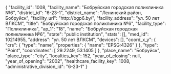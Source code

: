 {
    "facility_id": 1008,
    "facility_name": "Бобруйская городская поликлиника №6",
    "district_id": "6-23-1",
    "district_name": "Ленинский район, Бобруйск",
    "facility_url": "http:\/\/bgp6.by\/",
    "facility_address": "ул. 50 лет ВЛКСМ",
    "title": "Бобруйская городская поликлиника №6",
    "facility_type": "Поликлиника",
    "ap_1": "18",
    "name": "Бобруйская городская поликлиника №6",
    "state": "public institution",
    "stats": [],
    "med_id": 10214955,
    "address": "ул. 50 лет ВЛКСМ",
    "devices": [],
    "coord_x_y": {
        "crs": {
            "type": "name",
            "properties": {
                "name": "EPSG:4326"
            }
        },
        "type": "Point",
        "coordinates": [
            29.2249,
            53.1405
        ]
    },
    "place_name": "Бобруйск",
    "place_type": "city",
    "localties_key": 152,
    "year_of_closing": null,
    "year_of_opening": "2002",
    "healthcare_facility_key": 1008,
    "administrative_division_id": "6-23-1"
}